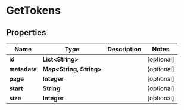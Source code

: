 

# GetTokens


## Properties

| Name | Type | Description | Notes |
|------------ | ------------- | ------------- | -------------|
|**id** | **List&lt;String&gt;** |  |  [optional] |
|**metadata** | **Map&lt;String, String&gt;** |  |  [optional] |
|**page** | **Integer** |  |  [optional] |
|**start** | **String** |  |  [optional] |
|**size** | **Integer** |  |  [optional] |



